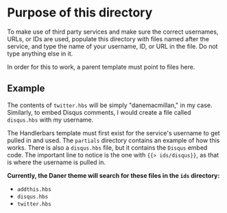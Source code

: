 # Purpose of this directory

To make use of third party services and make sure the correct usernames, URLs,
or IDs are used, populate this directory with files named after the service, 
and type the name of your username, ID, or URL in the file. Do not type 
anything else in it.

In order for this to work, a parent template must point to files here.

## Example

The contents of `twitter.hbs` will be simply "danemacmillan," in my case.
Similarly, to embed Disqus comments, I would create a file called `disqus.hbs`
with my username.

The Handlerbars template must first exist for the service's username to get
pulled in and used. The `partials` directory contains an example of how this
works. There is also a `disqus.hbs` file, but it contains the `Disqus` embed
code. The important line to notice is the one with `{{> ids/disqus}}`, as
that is where the username is pulled in.

**Currently, the Daner theme will search for these files in the `ids` directory:**

- `addthis.hbs`
- `disqus.hbs`
- `twitter.hbs`